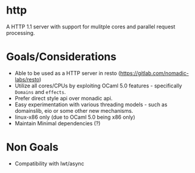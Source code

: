 # http
A HTTP 1.1 server with support for mulitple cores and parallel request processing.

# Goals/Considerations
- Able to be used as a HTTP server in resto (https://gitlab.com/nomadic-labs/resto)
- Utilize all cores/CPUs by exploiting OCaml 5.0 features - specifically `Domains` and `effects`.
- Prefer direct style api over monadic api.
- Easy experimentation with various threading models - such as domainslib, eio or some other new mechanisms.
- linux-x86 only (due to OCaml 5.0 being x86 only) 
- Maintain Minimal dependencies (?)

# Non Goals
- Compatibility with lwt/async
